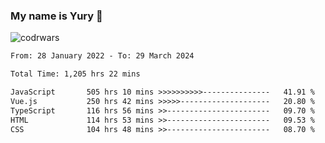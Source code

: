 ### My name is Yury 👋 
![codrwars](https://www.codewars.com/users/litury/badges/micro) 


<!--START_SECTION:waka-->

```txt
From: 28 January 2022 - To: 29 March 2024

Total Time: 1,205 hrs 22 mins

JavaScript       505 hrs 10 mins >>>>>>>>>>---------------   41.91 %
Vue.js           250 hrs 42 mins >>>>>--------------------   20.80 %
TypeScript       116 hrs 56 mins >>-----------------------   09.70 %
HTML             114 hrs 53 mins >>-----------------------   09.53 %
CSS              104 hrs 48 mins >>-----------------------   08.70 %
```

<!--END_SECTION:waka-->

